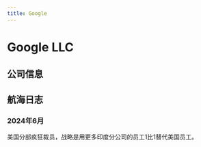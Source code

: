 ```yaml
---
title: Google
---
```


# Google LLC

## 公司信息

<DirectHireCompanyTable state="california" city="san-jose" companyJsonFileName="google" />

## 航海日志

### 2024年6月

美国分部疯狂裁员，战略是用更多印度分公司的员工1比1替代美国员工。